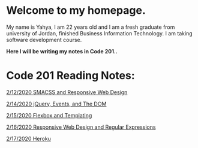 # Welcome to my homepage.
My name is Yahya, I am 22 years old and I am a fresh graduate from university of Jordan, finished Business Information Technology. I am taking software development course.

**Here I will be writing my notes in Code 201..**

# Code 201 Reading Notes:

[2/12/2020 SMACSS and Responsive Web Design](Read01.md)

[2/14/2020 jQuery, Events, and The DOM](Read02.md)

[2/15/2020 Flexbox and Templating](Read03.md)

[2/16/2020 Responsive Web Design and Regular Expressions](Read04.md)

[2/17/2020 Heroku](Read05.md)
